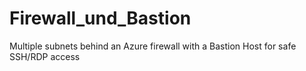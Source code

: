 # Firewall_und_Bastion
Multiple subnets behind an Azure firewall with a Bastion Host for safe SSH/RDP access
